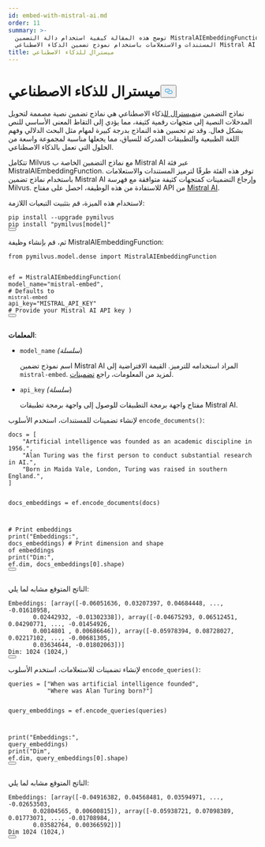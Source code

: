 ```yaml
---
id: embed-with-mistral-ai.md
order: 11
summary: >-
  توضح هذه المقالة كيفية استخدام دالة التضمين MistralAIEmbeddingFunction لترميز
  المستندات والاستعلامات باستخدام نموذج تضمين الذكاء الاصطناعي Mistral AI.
title: ميسترال للذكاء الاصطناعي
---
```

<h1 id="Mistral-AI" class="common-anchor-header">ميسترال للذكاء الاصطناعي<button data-href="#Mistral-AI" class="anchor-icon" translate="no">
      <svg translate="no"
        aria-hidden="true"
        focusable="false"
        height="20"
        version="1.1"
        viewBox="0 0 16 16"
        width="16"
      >
        <path
          fill="#0092E4"
          fill-rule="evenodd"
          d="M4 9h1v1H4c-1.5 0-3-1.69-3-3.5S2.55 3 4 3h4c1.45 0 3 1.69 3 3.5 0 1.41-.91 2.72-2 3.25V8.59c.58-.45 1-1.27 1-2.09C10 5.22 8.98 4 8 4H4c-.98 0-2 1.22-2 2.5S3 9 4 9zm9-3h-1v1h1c1 0 2 1.22 2 2.5S13.98 12 13 12H9c-.98 0-2-1.22-2-2.5 0-.83.42-1.64 1-2.09V6.25c-1.09.53-2 1.84-2 3.25C6 11.31 7.55 13 9 13h4c1.45 0 3-1.69 3-3.5S14.5 6 13 6z"
        ></path>
      </svg>
    </button></h1><p>نماذج التضمين من<a href="https://mistral.ai/">ميسترال لل</a>ذكاء الاصطناعي هي نماذج تضمين نصية مصممة لتحويل المدخلات النصية إلى متجهات رقمية كثيفة، مما يؤدي إلى التقاط المعنى الأساسي للنص بشكل فعال. وقد تم تحسين هذه النماذج بدرجة كبيرة لمهام مثل البحث الدلالي وفهم اللغة الطبيعية والتطبيقات المدركة للسياق، مما يجعلها مناسبة لمجموعة واسعة من الحلول التي تعمل بالذكاء الاصطناعي.</p>
<p>تتكامل Milvus مع نماذج التضمين الخاصة ب Mistral AI عبر فئة MistralAIEmbeddingFunction. توفر هذه الفئة طرقًا لترميز المستندات والاستعلامات باستخدام نماذج تضمين Mistral AI وإرجاع التضمينات كمتجهات كثيفة متوافقة مع فهرسة Milvus. للاستفادة من هذه الوظيفة، احصل على مفتاح API من <a href="https://console.mistral.ai/">Mistral AI</a>.</p>
<p>لاستخدام هذه الميزة، قم بتثبيت التبعيات اللازمة:</p>
<pre><code translate="no" class="language-python">pip install --upgrade pymilvus
pip install <span class="hljs-string">&quot;pymilvus[model]&quot;</span>
<button class="copy-code-btn"></button></code></pre>
<p>ثم، قم بإنشاء وظيفة MistralAIEmbeddingFunction:</p>
<pre><code translate="no" class="language-python"><span class="hljs-keyword">from</span> pymilvus.model.dense <span class="hljs-keyword">import</span> MistralAIEmbeddingFunction

ef = MistralAIEmbeddingFunction(
    model_name=<span class="hljs-string">&quot;mistral-embed&quot;</span>, <span class="hljs-comment"># Defaults to `mistral-embed`</span>
    api_key=<span class="hljs-string">&quot;MISTRAL_API_KEY&quot;</span> <span class="hljs-comment"># Provide your Mistral AI API key</span>
)
<button class="copy-code-btn"></button></code></pre>
<p><strong>المعلمات</strong>:</p>
<ul>
<li><p><code translate="no">model_name</code> <em>(سلسلة</em>)</p>
<p>اسم نموذج تضمين Mistral AI المراد استخدامه للترميز. القيمة الافتراضية إلى <code translate="no">mistral-embed</code>. لمزيد من المعلومات، راجع <a href="https://docs.mistral.ai/capabilities/embeddings/">تضمينات</a>.</p></li>
<li><p><code translate="no">api_key</code> <em>(سلسلة</em>)</p>
<p>مفتاح واجهة برمجة التطبيقات للوصول إلى واجهة برمجة تطبيقات Mistral AI.</p></li>
</ul>
<p>لإنشاء تضمينات للمستندات، استخدم الأسلوب <code translate="no">encode_documents()</code>:</p>
<pre><code translate="no" class="language-python">docs = [
    <span class="hljs-string">&quot;Artificial intelligence was founded as an academic discipline in 1956.&quot;</span>,
    <span class="hljs-string">&quot;Alan Turing was the first person to conduct substantial research in AI.&quot;</span>,
    <span class="hljs-string">&quot;Born in Maida Vale, London, Turing was raised in southern England.&quot;</span>,
]

docs_embeddings = ef.encode_documents(docs)

<span class="hljs-comment"># Print embeddings</span>
<span class="hljs-built_in">print</span>(<span class="hljs-string">&quot;Embeddings:&quot;</span>, docs_embeddings)
<span class="hljs-comment"># Print dimension and shape of embeddings</span>
<span class="hljs-built_in">print</span>(<span class="hljs-string">&quot;Dim:&quot;</span>, ef.dim, docs_embeddings[<span class="hljs-number">0</span>].shape)
<button class="copy-code-btn"></button></code></pre>
<p>الناتج المتوقع مشابه لما يلي:</p>
<pre><code translate="no" class="language-python">Embeddings: [array([-0.06051636, 0.03207397, 0.04684448, ..., -0.01618958,
       0.02442932, -0.01302338]), array([-0.04675293, 0.06512451, 0.04290771, ..., -0.01454926,
       0.0014801 , 0.00686646]), array([-0.05978394, 0.08728027, 0.02217102, ..., -0.00681305,
       0.03634644, -0.01802063])]
Dim: 1024 (1024,)
<button class="copy-code-btn"></button></code></pre>
<p>لإنشاء تضمينات للاستعلامات، استخدم الأسلوب <code translate="no">encode_queries()</code>:</p>
<pre><code translate="no" class="language-python">queries = [<span class="hljs-string">&quot;When was artificial intelligence founded&quot;</span>,
           <span class="hljs-string">&quot;Where was Alan Turing born?&quot;</span>]

query_embeddings = ef.encode_queries(queries)

<span class="hljs-built_in">print</span>(<span class="hljs-string">&quot;Embeddings:&quot;</span>, query_embeddings)
<span class="hljs-built_in">print</span>(<span class="hljs-string">&quot;Dim&quot;</span>, ef.dim, query_embeddings[<span class="hljs-number">0</span>].shape)
<button class="copy-code-btn"></button></code></pre>
<p>الناتج المتوقع مشابه لما يلي:</p>
<pre><code translate="no" class="language-python">Embeddings: [array([-0.04916382, 0.04568481, 0.03594971, ..., -0.02653503,
       0.02804565, 0.00600815]), array([-0.05938721, 0.07098389, 0.01773071, ..., -0.01708984,
       0.03582764, 0.00366592])]
Dim 1024 (1024,)
<button class="copy-code-btn"></button></code></pre>
